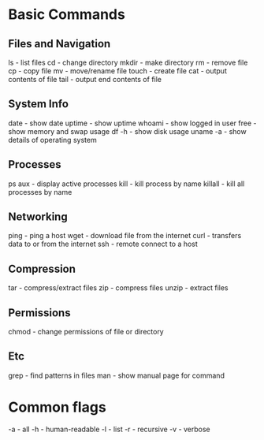 # Basic Commands

## Files and Navigation
ls - list files
cd - change directory
mkdir - make directory
rm - remove file
cp - copy file
mv - move/rename file
touch - create file
cat - output contents of file
tail - output end contents of file

## System Info
date - show date
uptime - show uptime
whoami - show logged in user
free - show memory and swap usage
df -h - show disk usage
uname -a - show details of operating system

## Processes
ps aux - display active processes
kill - kill process by name
killall - kill all processes by name

## Networking
ping - ping a host
wget - download file from the internet
curl - transfers data to or from the internet
ssh - remote connect to a host

## Compression
tar - compress/extract files
zip - compress files
unzip - extract files

## Permissions
chmod - change permissions of file or directory

## Etc
grep - find patterns in files
man - show manual page for command

# Common flags
-a - all
-h - human-readable
-l - list
-r - recursive
-v - verbose

